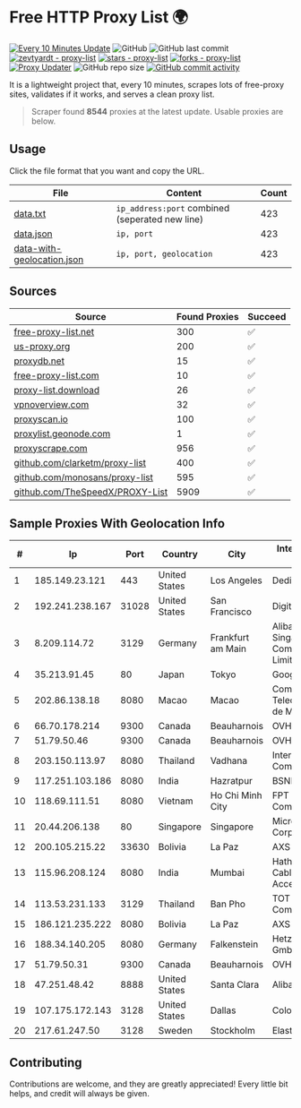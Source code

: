 
# Free HTTP Proxy List 🌍

[![Every 10 Minutes Update](https://github.com/mertguvencli/http-proxy-list/actions/workflows/main.yml/badge.svg?branch=main)](https://github.com/mertguvencli/http-proxy-list/actions/workflows/main.yml)
![GitHub](https://img.shields.io/github/license/mertguvencli/http-proxy-list)
![GitHub last commit](https://img.shields.io/github/last-commit/mertguvencli/http-proxy-list)
[![zevtyardt - proxy-list](https://img.shields.io/static/v1?label=zevtyardt&message=proxy-list&color=blue&logo=github)](https://github.com/zevtyardt/proxy-list "Go to GitHub repo")
[![stars - proxy-list](https://img.shields.io/github/stars/zevtyardt/proxy-list?style=social)](https://github.com/zevtyardt/proxy-list)
[![forks - proxy-list](https://img.shields.io/github/forks/zevtyardt/proxy-list?style=social)](https://github.com/zevtyardt/proxy-list)
[![Proxy Updater](https://github.com/zevtyardt/proxy-list/workflows/Proxy%20Updater/badge.svg)](https://github.com/zevtyardt/proxy-list/actions?query=workflow:"Proxy+Updater")
![GitHub repo size](https://img.shields.io/github/repo-size/zevtyardt/proxy-list)
[![GitHub commit activity](https://img.shields.io/github/commit-activity/m/zevtyardt/proxy-list?logo=commits)](https://github.com/zevtyardt/proxy-list/commits/main)

It is a lightweight project that, every 10 minutes, scrapes lots of free-proxy sites, validates if it works, and serves a clean proxy list.

> Scraper found **8544** proxies at the latest update. Usable proxies are below.

## Usage

Click the file format that you want and copy the URL.

|File|Content|Count|
|----|-------|-----|
|[data.txt](https://raw.githubusercontent.com/mertguvencli/http-proxy-list/main/proxy-list/data.txt)|`ip_address:port` combined (seperated new line)|423|
|[data.json](https://raw.githubusercontent.com/mertguvencli/http-proxy-list/main/proxy-list/data.json)|`ip, port`|423|
|[data-with-geolocation.json](https://raw.githubusercontent.com/mertguvencli/http-proxy-list/main/proxy-list/data-with-geolocation.json)|`ip, port, geolocation`|423|

## Sources

|Source|Found Proxies|Succeed|
|------|-------------|-------|
|[free-proxy-list.net](https://free-proxy-list.net)|300|✅|
|[us-proxy.org](https://www.us-proxy.org)|200|✅|
|[proxydb.net](http://proxydb.net)|15|✅|
|[free-proxy-list.com](https://free-proxy-list.com/?page=&port=&type%5B%5D=http&type%5B%5D=https&up_time=0&search=Search)|10|✅|
|[proxy-list.download](https://www.proxy-list.download/HTTP)|26|✅|
|[vpnoverview.com](https://vpnoverview.com/privacy/anonymous-browsing/free-proxy-servers)|32|✅|
|[proxyscan.io](https://www.proxyscan.io)|100|✅|
|[proxylist.geonode.com](https://proxylist.geonode.com/api/proxy-list?limit=300&page=1&sort_by=lastChecked&sort_type=desc&protocols=http,https)|1|✅|
|[proxyscrape.com](https://api.proxyscrape.com/v2/?request=displayproxies&protocol=http&timeout=10000&country=all&ssl=all&anonymity=all)|956|✅|
|[github.com/clarketm/proxy-list](https://raw.githubusercontent.com/clarketm/proxy-list/master/proxy-list-raw.txt)|400|✅|
|[github.com/monosans/proxy-list](https://raw.githubusercontent.com/monosans/proxy-list/main/proxies/http.txt)|595|✅|
|[github.com/TheSpeedX/PROXY-List](https://raw.githubusercontent.com/TheSpeedX/PROXY-List/master/http.txt)|5909|✅|


## Sample Proxies With Geolocation Info

|#|Ip|Port|Country|City|Internet Service Provider|
|-|--|----|-------|----|-------------------------|
|1|185.149.23.121|443|United States|Los Angeles|DediPath|
|2|192.241.238.167|31028|United States|San Francisco|DigitalOcean, LLC|
|3|8.209.114.72|3129|Germany|Frankfurt am Main|Alibaba.com Singapore E-Commerce Private Limited|
|4|35.213.91.45|80|Japan|Tokyo|Google LLC|
|5|202.86.138.18|8080|Macao|Macao|Companhia de Telecomunicacoes de Macau|
|6|66.70.178.214|9300|Canada|Beauharnois|OVH SAS|
|7|51.79.50.46|9300|Canada|Beauharnois|OVH SAS|
|8|203.150.113.97|8080|Thailand|Vadhana|Internet Thailand Company Ltd.|
|9|117.251.103.186|8080|India|Hazratpur|BSNL Internet|
|10|118.69.111.51|8080|Vietnam|Ho Chi Minh City|FPT Telecom Company|
|11|20.44.206.138|80|Singapore|Singapore|Microsoft Corporation|
|12|200.105.215.22|33630|Bolivia|La Paz|AXS Bolivia S. A.|
|13|115.96.208.124|8080|India|Mumbai|Hathway IP over Cable Internet Access|
|14|113.53.231.133|3129|Thailand|Ban Pho|TOT Public Company Limited|
|15|186.121.235.222|8080|Bolivia|La Paz|AXS Bolivia S. A.|
|16|188.34.140.205|8080|Germany|Falkenstein|Hetzner Online GmbH|
|17|51.79.50.31|9300|Canada|Beauharnois|OVH SAS|
|18|47.251.48.42|8888|United States|Santa Clara|Alibaba.com LLC|
|19|107.175.172.143|3128|United States|Dallas|ColoCrossing|
|20|217.61.247.50|3128|Sweden|Stockholm|Elastx AB|



## Contributing

Contributions are welcome, and they are greatly appreciated! Every
little bit helps, and credit will always be given.

